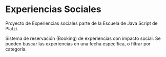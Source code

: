 # Experiencias Sociales
Proyecto de Experiencias sociales parte de la Escuela de Java Script de Platzi.

Sistema de reservación (Booking) de experiencias con impacto social.
Se pueden buscar las experiencias en una fecha específica, o filtrar por categoría.
